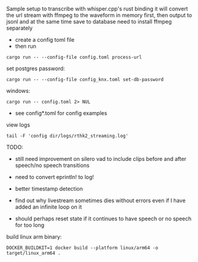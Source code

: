Sample setup to transcribe with whisper.cpp's rust binding
it will convert the url stream with ffmpeg to the waveform in memory first, then output to jsonl and at the same time save to database
need to install ffmpeg separately

- create a config toml file
- then run
```
cargo run -- --config-file config.toml process-url
```

set postgres password:
```
cargo run -- --config-file config_knx.toml set-db-password
```

windows:
```
cargo run -- config.toml 2> NUL
```
- see config*.toml for config examples

view logs
```
tail -F 'config dir/logs/rthk2_streaming.log'
```

TODO:

- still need improvement on silero vad to include clips before and after speech/no speech transitions

- need to convert eprintln! to log!

- better timestamp detection

- find out why livestream sometimes dies without errors even if I have added an infinite loop on it

- should perhaps reset state if it continues to have speech or no speech for too long

build linux arm binary:

```
DOCKER_BUILDKIT=1 docker build --platform linux/arm64 -o target/linux_arm64 .
```

